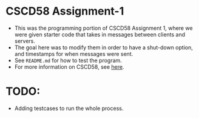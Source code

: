 # CSCD58 Assignment-1
- This was the programming portion of CSCD58 Assignment 1, where we were given starter code that takes in messages between clients and servers. 
- The goal here was to modify them in order to have a shut-down option, and timestamps for when messages were sent.
- See ```README.md``` for how to test the program.
- For more information on CSCD58, see [here](https://utsc.calendar.utoronto.ca/course/cscd58h3).

# TODO:
- Adding testcases to run the whole process.